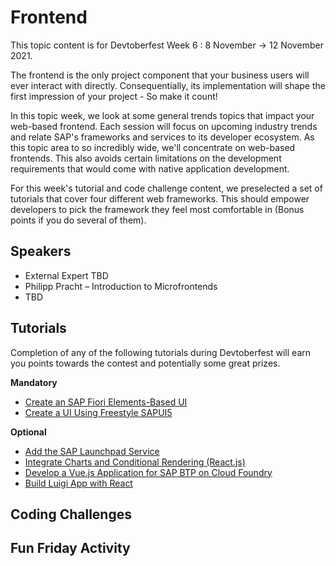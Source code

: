 # Frontend

This topic content is for Devtoberfest Week 6 : 8 November → 12 November 2021.

The frontend is the only project component that your business users will ever interact with directly. Consequentially, its implementation will shape the first impression of your project - So make it count!

In this topic week, we look at some general trends topics that impact your web-based frontend. Each session will focus on upcoming industry trends and relate SAP's frameworks and services to its developer ecosystem. As this topic area to so incredibly wide, we'll concentrate on web-based frontends. This also avoids certain limitations on the development requirements that would come with native application development. 

For this week's tutorial and code challenge content, we preselected a set of tutorials that cover four different web frameworks. This should empower developers to pick the framework they feel most comfortable in (Bonus points if you do several of them).

## Speakers

* External Expert TBD
* Philipp Pracht – Introduction to Microfrontends
* TBD

## Tutorials

Completion of any of the following tutorials during Devtoberfest will earn you points towards the contest and potentially some great prizes. 

**Mandatory**

* [Create an SAP Fiori Elements-Based UI](https://developers.sap.com/tutorials/btp-app-create-ui-fiori-elements.html)
* [Create a UI Using Freestyle SAPUI5](https://developers.sap.com/tutorials/btp-app-create-ui-freestyle-sapui5.html)

**Optional**

* [Add the SAP Launchpad Service](https://developers.sap.com/tutorials/btp-app-launchpad-service.html)
* [Integrate Charts and Conditional Rendering (React.js)](https://developers.sap.com/tutorials/ui5-webcomponents-react-charts.html)
* [Develop a Vue.js Application for SAP BTP on Cloud Foundry](https://developers.sap.com/tutorials/appstudio-vue-getting-started.html)
* [Build Luigi App with React](https://developers.sap.com/tutorials/luigi-app-react.html)

## Coding Challenges

## Fun Friday Activity
